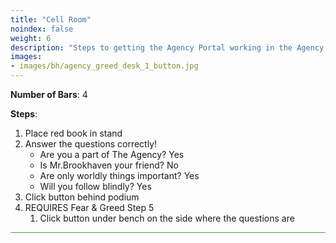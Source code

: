 ```yaml
---
title: "Cell Room"
noindex: false
weight: 6
description: "Steps to getting the Agency Portal working in the Agency RP house."
images:
- images/bh/agency_greed_desk_1_button.jpg
---
```


**Number of Bars**: 4

**Steps**:
1. Place red book in stand
1. Answer the questions correctly! 
    - Are you a part of The Agency? Yes
    - Is Mr.Brookhaven your friend? No
    - Are only worldly things important? Yes
    - Will you follow blindly? Yes
1. Click button behind podium
1. REQUIRES Fear & Greed Step 5
    1. Click button under bench on the side where the questions are


<hr style="background-color: #28b44c" size=8>